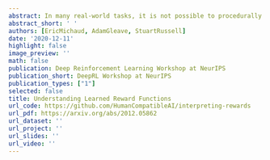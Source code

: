 ```yaml
---
abstract: In many real-world tasks, it is not possible to procedurally specify an RL agent's reward function. In such cases, a reward function must instead be learned from interacting with and observing humans. However, current techniques for reward learning may fail to produce reward functions which accurately reflect user preferences. Absent significant advances in reward learning, it is thus important to be able to audit learned reward functions to verify whether they truly capture user preferences. In this paper, we investigate techniques for interpreting learned reward functions. In particular, we apply saliency methods to identify failure modes and predict the robustness of reward functions. We find that learned reward functions often implement surprising algorithms that rely on contingent aspects of the environment. We also discover that existing interpretability techniques often attend to irrelevant changes in reward output, suggesting that reward interpretability may need significantly different methods from policy interpretability.
abstract_short: ' '
authors: [EricMichaud, AdamGleave, StuartRussell]
date: '2020-12-11'
highlight: false
image_preview: ''
math: false
publication: Deep Reinforcement Learning Workshop at NeurIPS
publication_short: DeepRL Workshop at NeurIPS
publication_types: ["1"]
selected: false
title: Understanding Learned Reward Functions
url_code: https://github.com/HumanCompatibleAI/interpreting-rewards
url_pdf: https://arxiv.org/abs/2012.05862
url_dataset: ''
url_project: ''
url_slides: ''
url_video: ''
---
```


